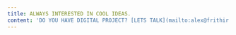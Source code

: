 ```yaml
---
title: ALWAYS INTERESTED IN COOL IDEAS.
content: 'DO YOU HAVE DIGITAL PROJECT? [LETS TALK](mailto:alex@frithir.com)'
---
```


